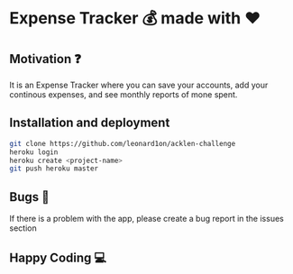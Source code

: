 # Expense Tracker :moneybag: made with :heart:

## Motivation :question:
It is an Expense Tracker where you can save your accounts, add your continous expenses, and see monthly reports of mone spent.
## Installation and deployment
```bash
git clone https://github.com/leonard1on/acklen-challenge
heroku login
heroku create <project-name>
git push heroku master
```

## Bugs :bug:
If there is a problem with the app, please create a bug report in the issues section

## Happy Coding :computer:
